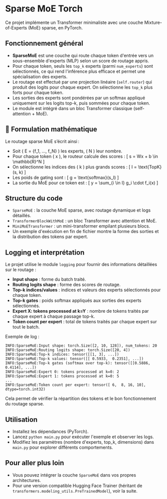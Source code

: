 # Sparse MoE Torch

Ce projet implémente un Transformer minimaliste avec une couche Mixture-of-Experts (MoE) sparse, en PyTorch.

## Fonctionnement général

- **SparseMoE** est une couche qui route chaque token d'entrée vers un sous-ensemble d'experts (MLP) selon un score de routage appris.
- Pour chaque token, seuls les `top_k` experts (parmi `num_experts`) sont sélectionnés, ce qui rend l'inférence plus efficace et permet une spécialisation des experts.
- Le routage est effectué par une projection linéaire (`self.router`) qui produit des logits pour chaque expert. On sélectionne les `top_k` plus forts pour chaque token.
- Les sorties des experts sont pondérées par un softmax appliqué uniquement sur les logits top-k, puis sommées pour chaque token.
- Le module est intégré dans un bloc Transformer classique (self-attention + MoE).

## 🧮 Formulation mathématique

Le routage sparse MoE s’écrit ainsi :

- Soit \( E = \{f_1, ..., f_N\} \) les experts, \( N \) leur nombre.
- Pour chaque token \( x \), le routeur calcule des scores :
  \[
  s = Wx + b \in \mathbb{R}^N
  \]
- On sélectionne les indices des \( k \) plus grands scores :
  \[
  I = \text{TopK}(s, k)
  \]
- Les poids de gating sont :
  \[
  g = \text{softmax}(s_I)
  \]
- La sortie du MoE pour ce token est :
  \[
  y = \sum_{i \in I} g_i \cdot f_i(x)
  \]

## Structure du code

- `SparseMoE` : la couche MoE sparse, avec routage dynamique et logs détaillés.
- `TransformerBlockWithMoE` : un bloc Transformer avec attention et MoE.
- `MiniMoETransformer` : un mini-transformer empilant plusieurs blocs.
- Un exemple d'exécution en fin de fichier montre la forme des sorties et la distribution des tokens par expert.

## Logging et interprétation

Le projet utilise le module `logging` pour fournir des informations détaillées sur le routage :
- **Input shape** : forme du batch traité.
- **Routing logits shape** : forme des scores de routage.
- **Top-k indices/values** : indices et valeurs des experts sélectionnés pour chaque token.
- **Top-k gates** : poids softmax appliqués aux sorties des experts sélectionnés.
- **Expert X: tokens processed at k=Y** : nombre de tokens traités par chaque expert à chaque passage top-k.
- **Token count per expert** : total de tokens traités par chaque expert sur tout le batch.

Exemple de log :
```
INFO:SparseMoE:Input shape: torch.Size([2, 10, 128]), num_tokens: 20
INFO:SparseMoE:Routing logits shape: torch.Size([20, 4])
INFO:SparseMoE:Top-k indices: tensor([[1, 3], ...])
INFO:SparseMoE:Top-k values: tensor([[ 0.5933,  0.2351], ...])
INFO:SparseMoE:Top-k gates (softmax over top-k): tensor([[0.5886, 0.4114], ...])
INFO:SparseMoE:Expert 0: tokens processed at k=0: 2
INFO:SparseMoE:Expert 1: tokens processed at k=0: 5
...
INFO:SparseMoE:Token count per expert: tensor([ 6,  8, 16, 10], dtype=torch.int32)
```

Cela permet de vérifier la répartition des tokens et le bon fonctionnement du routage sparse.

## Utilisation

- Installez les dépendances (PyTorch).
- Lancez `python main.py` pour exécuter l'exemple et observer les logs.
- Modifiez les paramètres (nombre d'experts, top_k, dimensions) dans `main.py` pour explorer différents comportements.

## Pour aller plus loin

- Vous pouvez intégrer la couche `SparseMoE` dans vos propres architectures.
- Pour une version compatible Hugging Face Trainer (héritant de `transformers.modeling_utils.PreTrainedModel`), voir la suite.
